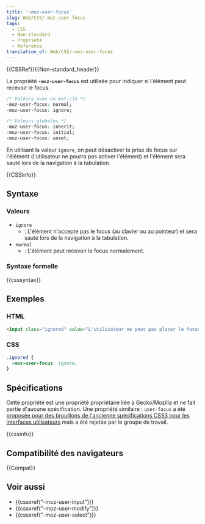 ```yaml
---
title: '-moz-user-focus'
slug: Web/CSS/-moz-user-focus
tags:
  - CSS
  - Non-standard
  - Propriété
  - Reference
translation_of: Web/CSS/-moz-user-focus
---
```


{{CSSRef}}{{Non-standard_header}}

La propriété **`-moz-user-focus`** est utilisée pour indiquer si l'élément peut recevoir le focus.

```css
/* Valeurs avec un mot-clé */
-moz-user-focus: normal;
-moz-user-focus: ignore;

/* Valeurs globales */
-moz-user-focus: inherit;
-moz-user-focus: initial;
-moz-user-focus: unset;
```

En utilisant la valeur `ignore`, on peut désactiver la prise de focus sur l'élément (l'utilisateur ne pourra pas activer l'élément) et l'élément sera sauté lors de la navigation à la tabulation.

{{CSSInfo}}

## Syntaxe

### Valeurs

- `ignore`
  - : L'élément n'accepte pas le focus (au clavier ou au pointeur) et sera sauté lors de la navigation à la tabulation.
- `normal`
  - : L'élément peut recevoir le focus normalement.

### Syntaxe formelle

{{csssyntax}}

## Exemples

### HTML

```html
<input class="ignored" value="L'utilisateur ne peut pas placer le focus sur cet élément.">
```

### CSS

```css
.ignored {
  -moz-user-focus: ignore;
}
```

## Spécifications

Cette propriété est une propriété propriétaire liée à Gecko/Mozilla et ne fait partie d'aucune spécification. Une propriété similaire : `user-focus` a été [proposée pour des brouillons de l'ancienne spécifications CSS3 pour les interfaces utilisateurs](https://www.w3.org/TR/2000/WD-css3-userint-20000216) mais a été rejetée par le groupe de travail.

{{cssinfo}}

## Compatibilité des navigateurs

{{Compat}}

## Voir aussi

- {{cssxref("-moz-user-input")}}
- {{cssxref("-moz-user-modify")}}
- {{cssxref("-moz-user-select")}}
